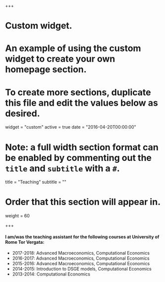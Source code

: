 +++
# Custom widget.
# An example of using the custom widget to create your own homepage section.
# To create more sections, duplicate this file and edit the values below as desired.
widget = "custom"
active = true
date = "2016-04-20T00:00:00"

# Note: a full width section format can be enabled by commenting out the `title` and `subtitle` with a `#`.
title = "Teaching"
subtitle = ""

# Order that this section will appear in.
weight = 60

+++

#### I am/was the teaching assistant for the following courses at University of Rome Tor Vergata:

- 2017-2018: Advanced Macroeconomics, Computational Economics
- 2016-2017: Advanced Macroeconomics, Computational Economics
- 2015-2016: Advanced Macroeconomics, Computational Economics
- 2014-2015: Introduction to DSGE models, Computational Economics
- 2013-2014: Computational Economics
